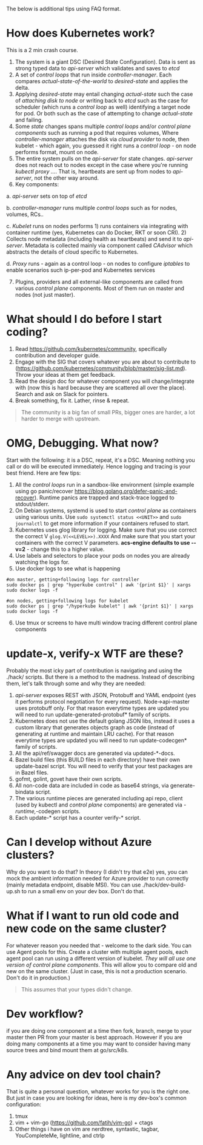 The below is additional tips using FAQ format.
 
# How does Kubernetes work?

This is a 2 min crash course.

1. The system is a giant DSC (Desired State Configuration). Data is sent as strong typed data to *api-server* which validates and saves to *etcd*
2. A set of *control loops* that run inside *controller-manager*. Each compares *actual-state-of-the-world* to *desired-state* and applies the delta. 
3. Applying *desired-state* may entail changing *actual-state* such the case of *attaching disk to node* or writing back to *etcd* such as the case for scheduler (which runs a *control loop* as well) identifying a target node for pod. Or both such as the case of attempting to change *actual-state* and failing.
4. Some *state* changes spans multiple *control loops* and/or *control plane components* such as running a pod that requires volumes, Where *controller-manager* attaches the disk via *cloud provider* to node, then kubelet - which again, you guessed it right runs a *control loop* - on node performs format, mount on node. 
5. The entire system pulls on the *api-server* for state changes. *api-server* does not reach out to nodes except in the case where you're running *kubectl proxy ...*. That is, heartbeats are sent up from nodes to *api-server*, not the other way around.
6. Key components:
  
  a. *api-server* sets on top of *etcd*

  b. *controller-manager* runs multiple *control loops* such as for nodes, volumes, RCs..

  c. *Kubelet* runs on nodes performs 1) runs containers via integrating with container runtime (yes, Kubernetes can do Docker, RKT or soon CRI). 2) Collects node metadata (including health as heartbeats) and send it to *api-server*. Metadata is collected mainly via component called *CAdvisor* which abstracts the details of cloud specific to Kubernetes.

  d. *Proxy* runs - again as a control loop - on nodes to configure *iptables* to enable scenarios such ip-per-pod and Kubernetes services

7. Plugins, providers and all external-like components are called from various *control plane* components. Most of them run on master and nodes (not just master).

# What should I do before I start coding?

1. Read https://github.com/kubernetes/community, specifically contribution and developer guide.
2. Engage with the SIG that covers whatever you are about to contribute to (https://github.com/kubernetes/community/blob/master/sig-list.md).  Throw your ideas at them get feedback.
3. Read the design doc for whatever component you will change/integrate with (now this is hard because they are scattered all over the place). Search and ask on Slack for pointers.
4. Break something, fix it. Lather, rinse & repeat.

> The community is a big fan of small PRs, bigger ones are harder, a lot harder to merge with upstream. 

# OMG, Debugging. What now?

Start with the following: it is a DSC, repeat, it's a DSC. Meaning nothing you call or do will be executed immediately. Hence logging and tracing is your best friend. Here are few tips:

1. All the *control loops* run in a sandbox-like environment (simple example using go panic/recover https://blog.golang.org/defer-panic-and-recover). Runtime panics are trapped and stack-trace logged to stdout/stderr.
2. On Debian systems, systemd is used to start *control plane* as containers using various units. Use ``` sudo systemctl status <<UNIT>> ``` and ``` sudo journalctl ``` to get more information if your containers refused to start.
3. Kubernetes uses glog library for logging. Make sure that you use correct the correct V ``` glog.V(<<LEVEL>>).XXXX ``` And make sure that you start your containers with the correct V parameters.  **acs-engine defaults to use --v=2** - change this to a higher value.
4. Use labels and selectors to place your pods on nodes you are already watching the logs for.
5. Use docker logs to see what is happening 

```
#on master, getting+following logs for controller
sudo docker ps | grep "hyperkube control" | awk '{print $1}' | xargs sudo docker logs -f

#on nodes, getting+following logs for kubelet 
sudo docker ps | grep "/hyperkube kubelet" | awk '{print $1}' | xargs sudo docker logs -f
```
6. Use tmux or screens to have multi window tracing different control plane components

# update-x, verify-x WTF are these?

Probably the most icky part of contribution is navigating and using the ./hack/ scripts. But there is a method to the madness. Instead of describing them, let's talk through some and why they are needed:

1. *api-server* exposes REST with JSON, Protobuff and YAML endpoint (yes it performs protocol negotiation for every request). Node->api-master uses protobuff only. For that reason everytime types are updated you will need to run update-generated-protobuf* family of scripts. 
2. Kubernetes does not use the default golang JSON libs, instead it uses a custom library that generates objects graph as code (instead of generating at runtime and maintain LRU cache). For that reason everytime types are updated you will need to run update-codecgen* family of scripts. 
3. All the api/ref/swagger docs are generated via updated-*-docs. 
4. Bazel build files (this BUILD files in each directory) have their own update-bazel script. You will need to verify that your test packages are in Bazel files. 
5. gofmt, golint, govet have their own scripts. 
6. All non-code data are included in code as base64 strings, via generate-bindata script.
7. The various runtime pieces are generated including api repo, client (used by kubectl and *control plane* components) are generated  via *-runtime,*-codegen scripts. 
8. Each update-* script has a counter verify-* script. 

# Can I develop without Azure clusters? 

Why do you want to do that?  In theory (I didn't try that e2e) yes, you can mock the ambient information needed for Azure provider to run correctly (mainly metadata endpoint, disable MSI). You can use ./hack/dev-build-up.sh to run a small env on your dev box. Don't do that. 

# What if I want to run old code and new code on the same cluster?

For whatever reason you needed that - welcome to the dark side. You can use Agent pools for this. Create a cluster with multiple agent pools, each agent pool can run using a different version of kubelet. *They will all use one version of control plane components*. This will allow you to compare old and new on the same cluster. (Just in case, this is not a production scenario. Don't do it in production.)

> This assumes that your types didn't change.

# Dev workflow? 

if you are doing one component at a time then fork, branch, merge to your master then PR from your master is best approach. However if you are doing many components at a time you may want to consider having many source trees and bind mount them at go/src/k8s. 

# Any advice on dev tool chain? 

That is quite a personal question, whatever works for you is the right one. But just in case you are looking for ideas, here is my dev-box's common configuration:
1. tmux 
2. vim + vim-go (https://github.com/fatih/vim-go) + ctags
3. Other things i have on vim are nerdtree, syntastic, tagbar, YouCompleteMe, lightline, and ctrlp

